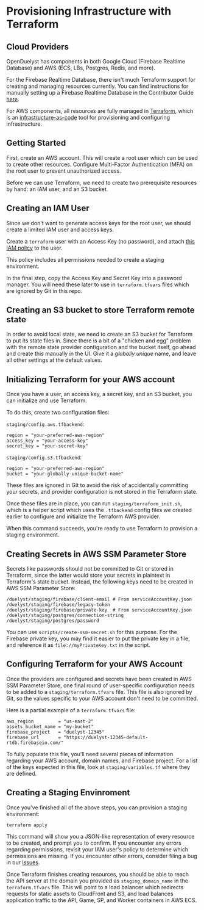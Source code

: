 # Provisioning Infrastructure with Terraform

## Cloud Providers

OpenDuelyst has components in both Google Cloud (Firebase Realtime Database) and AWS (ECS, LBs, Postgres, Redis, and
more).

For the Firebase Realtime Database, there isn't much Terraform support for creating and managing resources currently.
You can find instructions for manually setting up a Firebase Realtime Database in the Contributor Guide
[here](https://github.com/open-duelyst/duelyst/blob/main/docs/CONTRIBUTING.md#setting-up-firebase).

For AWS components, all resources are fully managed in [Terraform](https://www.terraform.io), which is an
[infrastructure-as-code](https://en.wikipedia.org/wiki/Infrastructure_as_code) tool for provisioning and configuring
infrastructure.

## Getting Started

First, create an AWS account. This will create a root user which can be used to create other resources. Configure
Multi-Factor Authentication (MFA) on the root user to prevent unauthorized access.

Before we can use Terraform, we need to create two prerequisite resources by hand: an IAM user, and an S3 bucket.

## Creating an IAM User

Since we don't want to generate access keys for the root user, we should create a limited IAM user and access keys.

Create a `terraform` user with an Access Key (no password), and attach [this IAM policy](iamPolicy.json) to the user.

This policy includes all permissions needed to create a staging environment.

In the final step, copy the Access Key and Secret Key into a password manager. You will need these later to use in
`terraform.tfvars` files which are ignored by Git in this repo.

## Creating an S3 bucket to store Terraform remote state

In order to avoid local state, we need to create an S3 bucket for Terraform to put its state files in. Since there is a
bit of a "chicken and egg" problem with the remote state provider configuration and the bucket itself, go ahead and
create this manually in the UI. Give it a _globally unique_ name, and leave all other settings at the default values.

## Initializing Terraform for your AWS account

Once you have a user, an access key, a secret key, and an S3 bucket, you can initialize and use Terraform.

To do this, create two configuration files:

`staging/config.aws.tfbackend`:
```
region = "your-preferred-aws-region"
access_key = "your-access-key"
secret_key = "your-secret-key"
```

`staging/config.s3.tfbackend`:
```
region = "your-preferred-aws-region"
bucket = "your-globally-unique-bucket-name"
```

These files are ignored in Git to avoid the risk of accidentally committing your secrets, and provider configuration is
not stored in the Terraform state.

Once these files are in place, you can run `staging/terraform_init.sh`, which is a helper script which uses the
`.tfbackend` config files we created earlier to configure and initialize the Terraform AWS provider.

When this command succeeds, you're ready to use Terraform to provision a staging environment.

## Creating Secrets in AWS SSM Parameter Store

Secrets like passwords should not be committed to Git or stored in Terraform, since the latter would store your secrets
in plaintext in Terraform's state bucket. Instead, the following keys need to be created in AWS SSM Parameter Store:

```
/duelyst/staging/firebase/client-email # From serviceAccountKey.json
/duelyst/staging/firebase/legacy-token
/duelyst/staging/firebase/private-key  # From serviceAccountKey.json
/duelyst/staging/postgres/connection-string
/duelyst/staging/postgres/password
```

You can use `scripts/create-ssm-secret.sh` for this purpose. For the Firebase private key, you may find it easier to
put the private key in a file, and reference it as `file://myPrivateKey.txt` in the script.

## Configuring Terraform for your AWS Account

Once the providers are configured and secrets have been created in AWS SSM Parameter Store, one final round of
user-specific configuration needs to be added to a `staging/terraform.tfvars` file. This file is also ignored by Git,
so the values specific to your AWS account don't need to be committed.

Here is a partial example of a `terraform.tfvars` file:

```
aws_region         = "us-east-2"
assets_bucket_name = "my-bucket"
firebase_project   = "duelyst-12345"
firebase_url       = "https://duelyst-12345-default-rtdb.firebaseio.com/"
```

To fully populate this file, you'll need several pieces of information regarding your AWS account, domain names, and
Firebase project. For a list of the keys expected in this file, look at `staging/variables.tf` where they are defined.

## Creating a Staging Envinroment

Once you've finished all of the above steps, you can provision a staging environment:

```
terraform apply
```

This command will show you a JSON-like representation of every resource to be created, and prompt you to confirm. If
you encounter any errors regarding permissions, revisit your IAM user's policy to determine which permissions are
missing. If you encounter other errors, consider filing a bug in our
[Issues](https://github.com/open-duelyst/duelyst/issues).

Once Terraform finishes creating resources, you should be able to reach the API server at the domain you provided as
`staging_domain_name` in the `terraform.tfvars` file. This will point to a load balancer which redirects requests for
static assets to CloudFront and S3, and load balances application traffic to the API, Game, SP, and Worker containers
in AWS ECS.
